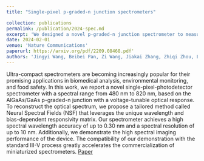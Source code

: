 ```yaml
---
title: "Single-pixel p-graded-n junction spectrometers"

collection: publications
permalink: /publication/2024-spec.md
excerpt: 'We designed a novel p-graded-n junction spectrometer to measure the spectrum of materials using a neural network as a signal decoder.'
date: 2024-02-01
venue: 'Nature Communications'
paperurl: https://arxiv.org/pdf/2209.08468.pdf'
authors: 'Jingyi Wang, Beibei Pan, Zi Wang, Jiakai Zhang, Zhiqi Zhou, Lu Yao, Yanan Wu, Wuwei Ren, Jianyu Wang, Jingyi Yu*, Baile Chen*'
---
```

Ultra-compact spectrometers are becoming increasingly popular for their promising applications in biomedical analysis, environmental monitoring, and food safety. In this work, we report a novel single-pixel-photodetector spectrometer with a spectral range from 480 nm to 820 nm, based on the AlGaAs/GaAs p-graded-n junction with a voltage-tunable optical response. To reconstruct the optical spectrum, we propose a tailored method called Neural Spectral Fields (NSF) that leverages the unique wavelength and bias-dependent responsivity matrix. Our spectrometer achieves a high spectral wavelength accuracy of up to 0.30 nm and a spectral resolution of up to 10 nm. Additionally, we demonstrate the high spectral imaging performance of the device. The compatibility of our demonstration with the standard III-V process greatly accelerates the commercialization of miniaturized spectrometers.
[Paper](https://arxiv.org/pdf/2306.04388.pdf)
